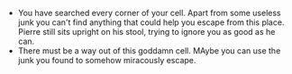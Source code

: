 - You have searched every corner of your cell. Apart from some useless junk you can't find anything that could help you escape from this place. Pierre still sits upright on his stool, trying to ignore you as good as he can.
- There must be a way out of this goddamn cell. MAybe you can use the junk you found to somehow miracously escape.